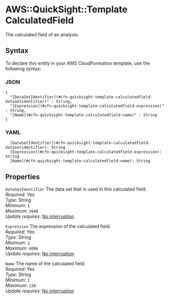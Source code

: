 # AWS::QuickSight::Template CalculatedField<a name="aws-properties-quicksight-template-calculatedfield"></a>

The calculated field of an analysis\.

## Syntax<a name="aws-properties-quicksight-template-calculatedfield-syntax"></a>

To declare this entity in your AWS CloudFormation template, use the following syntax:

### JSON<a name="aws-properties-quicksight-template-calculatedfield-syntax.json"></a>

```
{
  "[DataSetIdentifier](#cfn-quicksight-template-calculatedfield-datasetidentifier)" : String,
  "[Expression](#cfn-quicksight-template-calculatedfield-expression)" : String,
  "[Name](#cfn-quicksight-template-calculatedfield-name)" : String
}
```

### YAML<a name="aws-properties-quicksight-template-calculatedfield-syntax.yaml"></a>

```
  [DataSetIdentifier](#cfn-quicksight-template-calculatedfield-datasetidentifier): String
  [Expression](#cfn-quicksight-template-calculatedfield-expression): String
  [Name](#cfn-quicksight-template-calculatedfield-name): String
```

## Properties<a name="aws-properties-quicksight-template-calculatedfield-properties"></a>

`DataSetIdentifier` <a name="cfn-quicksight-template-calculatedfield-datasetidentifier"></a>
The data set that is used in this calculated field\.  
_Required_: Yes  
_Type_: String  
_Minimum_: `1`  
_Maximum_: `2048`  
_Update requires_: [No interruption](https://docs.aws.amazon.com/AWSCloudFormation/latest/UserGuide/using-cfn-updating-stacks-update-behaviors.html#update-no-interrupt)

`Expression` <a name="cfn-quicksight-template-calculatedfield-expression"></a>
The expression of the calculated field\.  
_Required_: Yes  
_Type_: String  
_Minimum_: `1`  
_Maximum_: `4096`  
_Update requires_: [No interruption](https://docs.aws.amazon.com/AWSCloudFormation/latest/UserGuide/using-cfn-updating-stacks-update-behaviors.html#update-no-interrupt)

`Name` <a name="cfn-quicksight-template-calculatedfield-name"></a>
The name of the calculated field\.  
_Required_: Yes  
_Type_: String  
_Minimum_: `1`  
_Maximum_: `128`  
_Update requires_: [No interruption](https://docs.aws.amazon.com/AWSCloudFormation/latest/UserGuide/using-cfn-updating-stacks-update-behaviors.html#update-no-interrupt)

